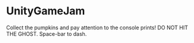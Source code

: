 # UnityGameJam

Collect the pumpkins and pay attention to the console prints! DO NOT HIT THE GHOST. Space-bar to dash. 
